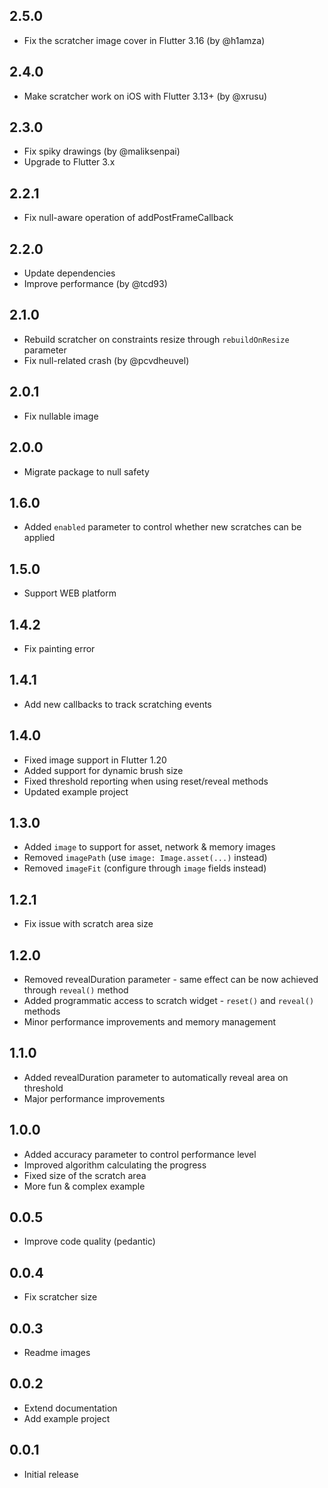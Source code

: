 ## 2.5.0
* Fix the scratcher image cover in Flutter 3.16 (by @h1amza)

## 2.4.0
* Make scratcher work on iOS with Flutter 3.13+ (by @xrusu)

## 2.3.0
* Fix spiky drawings (by @maliksenpai)
* Upgrade to Flutter 3.x

## 2.2.1
* Fix null-aware operation of addPostFrameCallback

## 2.2.0

* Update dependencies
* Improve performance (by @tcd93)

## 2.1.0

* Rebuild scratcher on constraints resize through `rebuildOnResize` parameter
* Fix null-related crash (by @pcvdheuvel)

## 2.0.1

* Fix nullable image

## 2.0.0

* Migrate package to null safety

## 1.6.0

* Added `enabled` parameter to control whether new scratches can be applied

## 1.5.0

* Support WEB platform

## 1.4.2

* Fix painting error

## 1.4.1

* Add new callbacks to track scratching events

## 1.4.0

* Fixed image support in Flutter 1.20
* Added support for dynamic brush size
* Fixed threshold reporting when using reset/reveal methods
* Updated example project

## 1.3.0

* Added `image` to support for asset, network & memory images
* Removed `imagePath` (use `image: Image.asset(...)` instead)
* Removed `imageFit` (configure through `image` fields instead)

## 1.2.1

* Fix issue with scratch area size 

## 1.2.0

* Removed revealDuration parameter - same effect can be now achieved through `reveal()` method
* Added programmatic access to scratch widget - `reset()` and `reveal()` methods
* Minor performance improvements and memory management 

## 1.1.0

* Added revealDuration parameter to automatically reveal area on threshold
* Major performance improvements

## 1.0.0

* Added accuracy parameter to control performance level
* Improved algorithm calculating the progress
* Fixed size of the scratch area
* More fun & complex example

## 0.0.5

* Improve code quality (pedantic)

## 0.0.4

* Fix scratcher size

## 0.0.3

* Readme images

## 0.0.2

* Extend documentation
* Add example project

## 0.0.1

* Initial release
